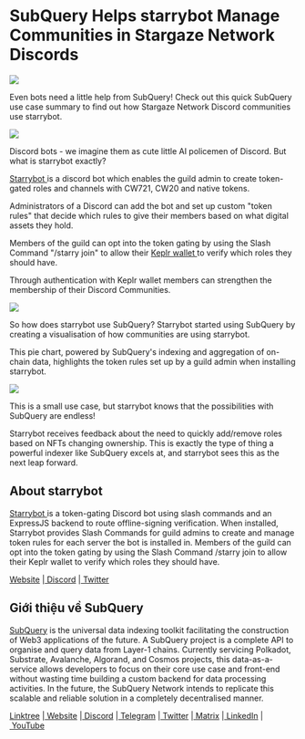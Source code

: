 # SubQuery Helps starrybot Manage Communities in Stargaze Network Discords

![](https://miro.medium.com/max/1400/0*LXboXaI3a5GKsrMJ)

Even bots need a little help from SubQuery! Check out this quick SubQuery use case summary to find out how Stargaze Network Discord communities use starrybot.

![](https://miro.medium.com/max/1400/0*zjH1e6sHA76YJCza)

Discord bots - we imagine them as cute little AI policemen of Discord. But what is starrybot exactly?

[Starrybot ](https://starrybot.xyz/)is a discord bot which enables the guild admin to create token-gated roles and channels with CW721, CW20 and native tokens.

Administrators of a Discord can add the bot and set up custom "token rules" that decide which rules to give their members based on what digital assets they hold.

Members of the guild can opt into the token gating by using the Slash Command "/starry join" to allow their [Keplr wallet ](https://www.keplr.app/)to verify which roles they should have.

Through authentication with Keplr wallet members can strengthen the membership of their Discord Communities.

![](https://miro.medium.com/max/1400/0*MkmmxPhUCW4wYzve)

So how does starrybot use SubQuery? Starrybot started using SubQuery by creating a visualisation of how communities are using starrybot.

This pie chart, powered by SubQuery's indexing and aggregation of on-chain data, highlights the token rules set up by a guild admin when installing starrybot.

![](https://miro.medium.com/max/1042/0*CW9sCC8U6-ZQ-nWK)

This is a small use case, but starrybot knows that the possibilities with SubQuery are endless!

Starrybot receives feedback about the need to quickly add/remove roles based on NFTs changing ownership. This is exactly the type of thing a powerful indexer like SubQuery excels at, and starrybot sees this as the next leap forward.

## About starrybot

[Starrybot ](https://starrybot.xyz/)is a token-gating Discord bot using slash commands and an ExpressJS backend to route offline-signing verification. When installed, Starrybot provides Slash Commands for guild admins to create and manage token rules for each server the bot is installed in. Members of the guild can opt into the token gating by using the Slash Command /starry join to allow their Keplr wallet to verify which roles they should have.

[Website](https://starrybot.xyz/) |[ Discord](https://discord.com/invite/BqjEhWzJKU) |[ Twitter](https://twitter.com/starrystarrybot)

## Giới thiệu về SubQuery

[SubQuery](https://subquery.network/) is the universal data indexing toolkit facilitating the construction of Web3 applications of the future. A SubQuery project is a complete API to organise and query data from Layer-1 chains. Currently servicing Polkadot, Substrate, Avalanche, Algorand, and Cosmos projects, this data-as-a-service allows developers to focus on their core use case and front-end without wasting time building a custom backend for data processing activities. In the future, the SubQuery Network intends to replicate this scalable and reliable solution in a completely decentralised manner.

​​[Linktree](https://linktr.ee/subquerynetwork) |[ Website](https://subquery.network/) |[ Discord](https://discord.com/invite/78zg8aBSMG) |[ Telegram](https://t.me/subquerynetwork) |[ Twitter](https://twitter.com/subquerynetwork) |[ Matrix](https://matrix.to/#/#subquery:matrix.org) |[ LinkedIn](https://www.linkedin.com/company/subquery) |[ YouTube](https://www.youtube.com/channel/UCi1a6NUUjegcLHDFLr7CqLw)
